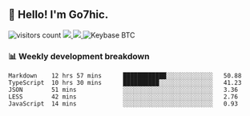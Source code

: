 ## 👋 Hello! I'm Go7hic.

 ![visitors count](https://visitors-by-url-pls-dont-use-this-in-your-repo.vercel.app/Go7hic-github-readme)
 <a href="https://twitter.com/Go7hic">
    <img src="https://img.shields.io/badge/-@Go7hic-1ca0f1?style=flat-square&labelColor=1ca0f1&logo=twitter&logoColor=white&link=https://twitter.com/Go7hic">
   <a/>
   <a href="mailto:gtfx0209@gmail.com">
    <img src="https://img.shields.io/badge/-gtfx0209@gmail.com-c14438?style=flat-square&logo=Gmail&logoColor=white&link=mailto:gtfx0209@gmail.com">
   <a/>
    ![Keybase BTC](https://img.shields.io/keybase/btc/Go7hic)
 <!--
🔭 I’m currently working
🌱 I’m currently learning
💬 Ask me about 
📫 How to reach me: 
⚡ Fun fact: 
-->
 <!--
![My Github Stats](https://github-readme-stats.vercel.app/api?username=Go7hic&show_icons=true&count_private=true)

-->

### 📊 Weekly development breakdown
<!--START_SECTION:waka-->
```text
Markdown    12 hrs 57 mins      ████████████░░░░░░░░░░░░░   50.88 
TypeScript  10 hrs 30 mins      ██████████░░░░░░░░░░░░░░░   41.23 
JSON        51 mins             ░░░░░░░░░░░░░░░░░░░░░░░░░   3.36 
LESS        42 mins             ░░░░░░░░░░░░░░░░░░░░░░░░░   2.76 
JavaScript  14 mins             ░░░░░░░░░░░░░░░░░░░░░░░░░   0.93
```
<!--END_SECTION:waka-->
    

